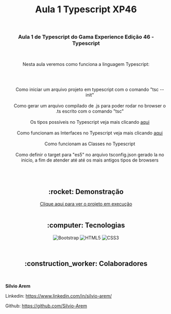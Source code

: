<h1 align="center">Aula 1 Typescript XP46</h1>

<br>

<h3 align="center">Aula 1 de Typescript do Gama Experience Edição 46 - Typescript</h3>

<br>

<p align="center">Nesta aula veremos como funciona a linguagem Typescript:</p><br><br>
<ul style= "text-align: center; list-style-type: none">
    <li> Como iniciar um arquivo projeto em typescript com o comando "tsc --init"</li><br>
    <li> Como gerar um arquivo compilado de .js para poder rodar no browser o .ts escrito com o comando "tsc"</li><br>
    <li> Os tipos possíveis no Typescript veja mais clicando <a href="https://www.typescriptlang.org/docs/handbook/basic-types.html">aqui</a></li><br>
    <li> Como funcionam as Interfaces no Typescript veja mais clicando <a href="https://www.typescriptlang.org/docs/handbook/2/everyday-types.html#differences-between-type-aliases-and-interfaces">aqui</a></li><br>
    <li> Como funcionam as Classes no Typescript</li><br>
    <li> Como definir o target para "es5" no arquivo tsconfig.json gerado la no inicio, a fim de atender até até os mais antigos tipos de browsers</li><br>
</ul>

<br>

<h2 align="center">:rocket: Demonstração</h2>

<div align="center"> 
  <a href="https://silvio-arem.github.io/aula-4-css-avancado-BEM/">Clique aqui para ver o projeto em execução</a>
</div>
<br>

<h2 align="center">:computer: Tecnologias</h2>
<div align="center">

  ![Bootstrap](https://img.shields.io/badge/Bootstrap-563D7C?style=for-the-badge&logo=bootstrap&logoColor=white) 
  ![HTML5](https://img.shields.io/badge/HTML5-E34F26?style=for-the-badge&logo=html5&logoColor=white) 
  ![CSS3](https://img.shields.io/badge/CSS3-1572B6?style=for-the-badge&logo=css3&logoColor=white) 
  
</div>
<br>
<h2 align="center">:construction_worker: Colaboradores</h2>


<br>

**Silvio Arem**

Linkedin: https://www.linkedin.com/in/silvio-arem/

Github: https://github.com/Silvio-Arem
